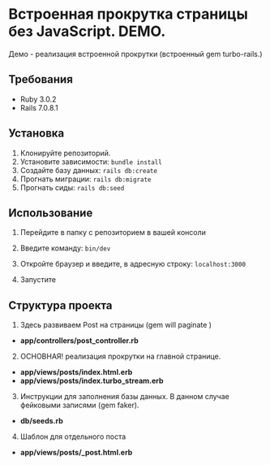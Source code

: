 # Встроенная прокрутка страницы без JavaScript. DEMO.
Демо - реализация встроенной прокрутки (встроенный gem turbo-rails.)

## Требования
- Ruby 3.0.2
- Rails 7.0.8.1

## Установка
1. Клонируйте репозиторий.
2. Установите зависимости: `bundle install`
3. Создайте базу данных: `rails db:create`
4. Прогнать миграции: `rails db:migrate`
5. Прогнать сиды: `rails db:seed`

## Использование
1. Перейдите в папку с репозиторием в вашей консоли
2. Введите команду: `bin/dev`

3. Откройте браузер и введите, в адресную строку: `localhost:3000`
4. Запустите

## Структура проекта
1. Здесь развиваем Post на страницы (gem will paginate )
- **app/controllers/post_controller.rb**

2. ОСНОВНАЯ! реализация прокрутки на главной странице.
- **app/views/posts/index.html.erb**
- **app/views/posts/index.turbo_stream.erb**

3. Инструкции для заполнения базы данных. В данном случае фейковыми записями (gem faker).
- **db/seeds.rb**

4. Шаблон для отдельного поста
- **app/views/posts/_post.html.erb**
